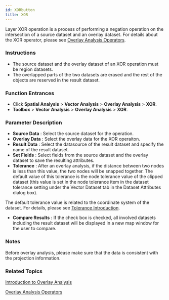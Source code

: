 ```yaml
---
id: XORbutton
title: XOR  
---  
```

Layer XOR operation is a process of performing a negation operation on the
intersection of a source dataset and an overlay dataset. For details about the
XOR operator, please see [Overlay Analysis Operators](Overlayoperation).

### Instructions

  * The source dataset and the overlay dataset of an XOR operation must be region datasets.
  * The overlapped parts of the two datasets are erased and the rest of the objects are reserved in the result dataset.

### Function Entrances

  * Click **Spatial Analysis** > **Vector Analysis** > **Overlay Analysis** > **XOR**.
  * **Toolbox** > **Vector Analysis** > **Overlay Analysis** > **XOR**.

### Parameter Description

  * **Source Data** : Select the source dataset for the operation.
  * **Overlay Data** : Select the overlay data for the XOR operaiton.
  * **Result Data** : Select the datasource of the result dataset and specify the name of the result dataset.
  * **Set Fields** : Select fields from the source dataset and the overlay dataset to save the resulting attributes. 
  * **Tolerance** : After an overlay analysis, if the distance between two nodes is less than this value, the two nodes will be snapped together. The default value of this tolerance is the node tolerance value of the clipped dataset (this value is set in the node tolerance item in the dataset tolerance setting under the Vector Dataset tab in the Dataset Attributes dialog box). 

The default tolerance value is related to the coordinate system of the
dataset. For details, please see [Tolerance
Introduction](../../../DataProcessing/Tolerance).

  * **Compare Results** : If the check box is checked, all involved datasets including the result dataset will be displayed in a new map window for the user to compare.

###  Notes

Before overlay analysis, please make sure that the data is consistent with the
projection information.

### Related Topics

[Introduction to Overlay
Analysis](AboutOverlay)

[Overlay Analysis
Operators](Overlayoperation)

